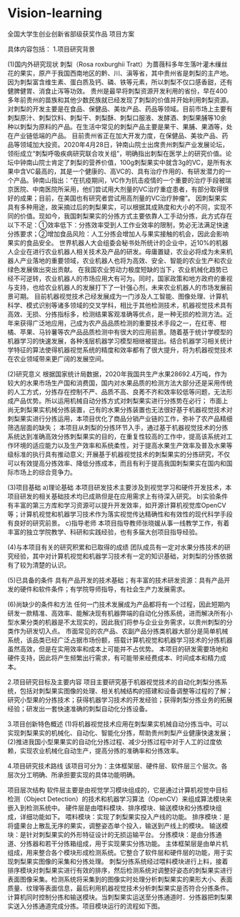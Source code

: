 # Vision-learning
全国大学生创业创新省部级获奖作品
项目方案


具体内容包括：
1.项目研究背景

(1)国内外研究现状
    刺梨（Rosa roxburghii Tratt）为蔷薇科多年生落叶灌木缫丝花的果实，原产于我国西南地区的黔、川、滇等省，其中贵州省是刺梨的主产地。因为刺梨富含维生素、蛋白质及钙、磷、铁等元素，所以刺梨不仅口感香甜，还有健脾健胃、消食止泻等功效。
贵州是最早将刺梨资源开发利用的省份，早在400多年前贵州的苗族和其他少数民族就已经发现了刺梨的价值并开始利用刺梨资源。对刺梨的开发主要是在食品、保健品、美妆产品、药品等领域。目前市场上主要有刺梨原汁、刺梨饮料、刺梨干、刺梨酥、刺梨口服液、发酵酒、刺梨果脯等10余种以刺梨为原料的产品。在生活中常见的刺梨产品主要是果干、果脯、果酒等，处在产业链低端的产品。
目前贵州省正在加大开发力度，在保健品、美妆产品、药品等领域加大投资。2020年4月28日，钟南山院士出席贵州刺梨产业发展论坛，领衔成立“刺梨呼吸疾病研究联合攻关组”，明确指出刺梨在医学上的研究价值。论坛中钟南山院士肯定了刺梨的营养价值，100g刺梨果实中就含3g的VC，是所有水果中含VC最高的，其是一个健康的、高VC的、具有治疗作用的、有研发潜力的一个产品。钟南山指出：“在抗疫期间，VC作为抗击疫情的一个重要的治疗手段被瑞京医院、中南医院所采用，他们尝试用大剂量的VC治疗重症患者，有部分取得很好的成果；目前，在美国也有研究者尝试用高剂量的VC治疗肿瘤”。
因刺梨果实具有多种用途，故采摘过后的刺梨果实，可以根据其成熟度和大小的不同，实现不同的价值。现如今，我国刺梨果实的分拣方式主要依靠人工手动分拣，此方式存在以下不足：①效率低下：分拣效率受到人工作业效率的限制，势必无法满足快速分拣要求；②增加食品风险：人工分拣会增加人与果实接触的机会，因此会影响果实的食品安全。
    世界机器人大会组委会秘书处所统计的企业中，近10%的机器人企业在进行农业机器人相关技术及产品的研发。毋庸置疑，农业必将成为未来机器人产业落地的重要领域，农业机器人也将为高效、安全、智能的农业生产和农业绿色发展做出突出贡献。 在我国农业劳动力极度短缺的当下，农业机械化趋势已经不可逆转，农业机器人的市场应用大有可为。同时，国家政策和地方政府的重视与支持，也给农业机器人的发展打下了一针强心剂，未来农业机器人的市场发展前景可期。
    目前机器视觉技术己经发展成为一门涉及人工智能、图像处理、计算机科学、模式识别等诸多领域的交叉学科，相比于其他检测技术，机器视觉技术具有高效、无损、分拣指标多，检测结果客观准确等优点，是一种无损的检测方法。近年来获得广泛地应用，己成为农产品品质检测的重要技术手段之一，在红枣、柑橘、苹果、马铃薯等农产品品质检测中有很大的应用前景。随着基于统计学模型的机器学习的快速发展，各种浅层机器学习模型相继被提出。结合机器学习相关统计学特征的算法使得机器视觉系统的精度和效率都有了很大提升，将为机器视觉技术在农业领域带来更广阔的发展空间。
    
(2)研究意义
    根据国家统计局数据，2020年我国共生产水果28692.4万吨，作为较大的水果市场生产国和消费国，国内对水果品质的检测方法大部分还是采用传统的人工方式，分拣存在控制不严、品质不高、良莠不齐和效率较低等问题，无法形成产品优势。所以运用机械自动分拣方式对刺梨果实进行分拣势在必行；
市面上尚无刺梨果实机械分拣装置，己有的水果分拣装置也无法很好基于机器视觉技术对刺梨果实进行分拣运用，本项目优化了商品分销产业链的工作，弥补了农产品精细筛选层面的缺失；
本项目从刺梨的分拣环节入手，通过基于机器视觉技术的分拣系统达到准确高效分拣刺梨果实的目的，在重复性较高的工作中，提高该系统对工作环境的适应能力以及生产效率和系统柔性，对于提高水果生产效率及普及水果等级标准的执行具有推动意义;
    开展基于机器视觉技术的刺梨果实的分拣研究，不仅可以有效提高分拣效率、降低分拣成本，而且有利于提高我国刺梨果实在国内和国际市场上的综合竞争力。
    
(3)项目基础
a)理论基础
    本项目研发技术主要涉及到视觉学习和硬件开发技术，本项目研发的相关基础技术均已成熟但是在应用需求上有待深入研究。
b)实验条件
    有丰富的第三方库和学习资源可以提升开发效率，如开源计算机视觉库OpenCV等；计算机视觉和机器学习技术作为落实视觉传达精确性和有效性的现代科学手段有良好的研究前景。
c)指导老师
    本项目指导教师张晓媛从事一线教学工作，有着丰富的独立学院教学、科研和实践经验，也有多届大创项目指导经验。
    
(4)与本项目有关的研究积累和已取得的成绩
    团队成员有一定对水果分拣技术的研究经验，其中对计算机视觉和机器学习技术有一定的知识基础，对刺梨的分拣依据有了较为清楚的认识。
    
(5)已具备的条件
    具有产品开发的技术基础；有丰富的技术研发资源：具有产品开发的硬件和软件条件；有学院导师指导，有社会生产力发展需求。
    
(6)尚缺少的条件和方法
    任何一门技术发展成为产品都将有一个过程，因此短期内研发一款精准、高效率、能解决现有机器弊端的自动化分拣系统，进而解决所有小型水果分类的机器是不太现实的，因此我们将参与企业业务需求，以贵州刺梨的分类作为研发切入点。
市面常见的农产品、农副产品分拣类机器大部分是简单机械系统，该品类已经广泛占据市场份额，搭载计算机视觉和机器学习技术的分拣机器虽然高效，但是在实用效率和成本上可能并不占优势。
本项目的研发需要场地和硬件支持，因此将产生频繁出行需求，有可能带来经费成本、时间成本和精力成本。


2.项目研究目标及主要内容
    项目主要研究基于机器视觉技术的自动化刺梨分拣系统，包括对刺梨果实图像的处理、相关机械结构的搭建和设备调整等过程的了解；研究小型果的分拣技术；获得机器学习技术的开发经验；获得刺梨分拣业务的拓展经验；研发出一套快速准确的刺梨自动化分拣设备。
    
    
3.项目创新特色概述
(1)将机器视觉技术应用在刺梨果实机械自动分拣当中。可以实现刺梨果实的机械化、自动化、智能化分拣，帮助贵州刺梨产业健康快速发展；
(2)推进我国小型果果实的自动化分拣过程、减少分拣过程中对于人工的过度依赖，实现农业机械化自动生产，提高分拣的准确率和分拣效率。


4.项目研究技术路线
    该项目可分为：主体框架层、硬件层、软件层三个层次。各层次分工明确、所承担要实现的具体功能明确。
 
 
 项目层次结构
    软件层主要是由视觉学习模块组成的，它是通过计算机视觉中目标检测（Object Detection）的技术和机器学习算法（OpenCV）来组成算法模块来嵌入到检测系统中。
    硬件层是由喂料模块、排序模块、输送模块和分拣模块组成，详细功能如下。
    喂料模块：实现了刺梨果实投入产线的功能。
    排序模块：是将盛果台上散乱无序的果实，调整姿态单个投入，输送到产线上的模块。
    输送模块：是针对刺梨果实的外形特征设计的无损运输平台。
    分拣模块：是由分拣通道、分拣器和若干分拣箱组成，用于实现果实分拣功能。
    主体框架层是由单片机组成，用来整合各个模块形成检测系统。它整合了软件层和硬件层的功能，用于实现刺梨果实图像的采集和分拣处理。
    刺梨分拣系统经过喂料模块进行上料，接着排序模块对刺梨果实进行有效的排序，然后检测系统对调整好姿态的刺梨果实进行表面图像采集。检测系统将采集到的图像实时处理分析刺梨果实的果形大小、表面质量、纹理等表面信息，最后利用机器视觉技术分析刺梨果实是否符合分拣条件。计算机同时控制分拣和输送模块。当刺梨果实运送至分拣通道时．分拣器把刺梨果实送入分拣通道完成分拣。项目模块运行的流程如下图。
 

